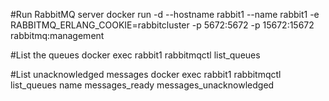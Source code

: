 #Run RabbitMQ server
docker run -d --hostname rabbit1 --name rabbit1 -e RABBITMQ_ERLANG_COOKIE=rabbitcluster -p 5672:5672 -p 15672:15672 rabbitmq:management

#List the queues
docker exec rabbit1 rabbitmqctl list_queues

#List unacknowledged messages
docker exec rabbit1 rabbitmqctl list_queues name messages_ready messages_unacknowledged
